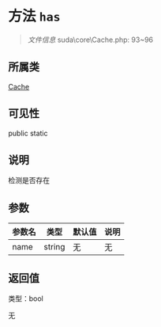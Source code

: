 # 方法 `has`

> *文件信息* suda\core\Cache.php: 93~96

## 所属类 

[Cache](../Cache.md)

## 可见性

 public static

## 说明

检测是否存在


## 参数


| 参数名 | 类型 | 默认值 | 说明 |
|--------|-----|-------|-------|
| name |  string | 无 | 无 |



## 返回值

类型：bool

无

